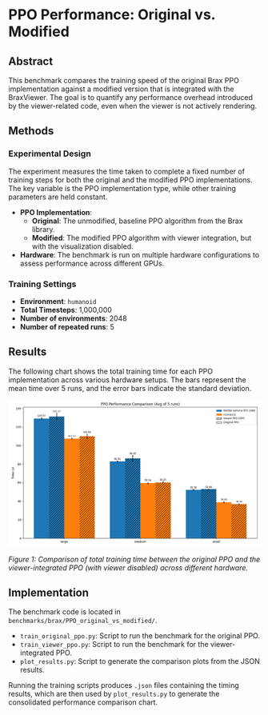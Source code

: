 # PPO Performance: Original vs. Modified

## Abstract

This benchmark compares the training speed of the original Brax PPO implementation against a modified version that is integrated with the BraxViewer. The goal is to quantify any performance overhead introduced by the viewer-related code, even when the viewer is not actively rendering.

## Methods

### Experimental Design

The experiment measures the time taken to complete a fixed number of training steps for both the original and the modified PPO implementations. The key variable is the PPO implementation type, while other training parameters are held constant.

- **PPO Implementation**: 
    - **Original**: The unmodified, baseline PPO algorithm from the Brax library.
    - **Modified**: The modified PPO algorithm with viewer integration, but with the visualization disabled.
- **Hardware**: The benchmark is run on multiple hardware configurations to assess performance across different GPUs.

### Training Settings

- **Environment**: `humanoid`
- **Total Timesteps**: 1,000,000
- **Number of environments**: 2048
- **Number of repeated runs**: 5

## Results

The following chart shows the total training time for each PPO implementation across various hardware setups. The bars represent the mean time over 5 runs, and the error bars indicate the standard deviation.

![PPO Performance Comparison: Original vs. Modified](../_static/benchmarks/ppo_comparison_consolidated.png)

*Figure 1: Comparison of total training time between the original PPO and the viewer-integrated PPO (with viewer disabled) across different hardware.*

## Implementation

The benchmark code is located in `benchmarks/brax/PPO_original_vs_modified/`. 

- `train_original_ppo.py`: Script to run the benchmark for the original PPO.
- `train_viewer_ppo.py`: Script to run the benchmark for the viewer-integrated PPO.
- `plot_results.py`: Script to generate the comparison plots from the JSON results.

Running the training scripts produces `.json` files containing the timing results, which are then used by `plot_results.py` to generate the consolidated performance comparison chart.
